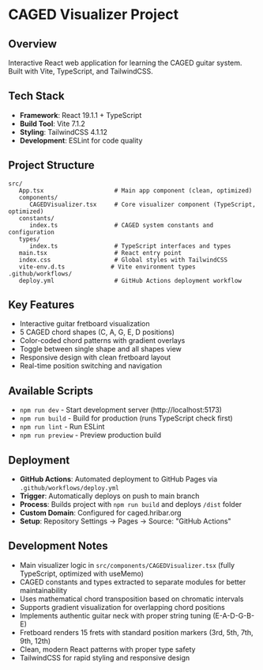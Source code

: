 # CAGED Visualizer Project

## Overview
Interactive React web application for learning the CAGED guitar system. Built with Vite, TypeScript, and TailwindCSS.

## Tech Stack
- **Framework**: React 19.1.1 + TypeScript
- **Build Tool**: Vite 7.1.2  
- **Styling**: TailwindCSS 4.1.12
- **Development**: ESLint for code quality

## Project Structure
```
src/
   App.tsx                    # Main app component (clean, optimized)
   components/
      CAGEDVisualizer.tsx     # Core visualizer component (TypeScript, optimized)
   constants/
      index.ts                # CAGED system constants and configuration
   types/
      index.ts                # TypeScript interfaces and types
   main.tsx                   # React entry point
   index.css                  # Global styles with TailwindCSS
   vite-env.d.ts             # Vite environment types
.github/workflows/
   deploy.yml                 # GitHub Actions deployment workflow
```

## Key Features
- Interactive guitar fretboard visualization
- 5 CAGED chord shapes (C, A, G, E, D positions)
- Color-coded chord patterns with gradient overlays
- Toggle between single shape and all shapes view
- Responsive design with clean fretboard layout
- Real-time position switching and navigation

## Available Scripts
- `npm run dev` - Start development server (http://localhost:5173)
- `npm run build` - Build for production (runs TypeScript check first)
- `npm run lint` - Run ESLint
- `npm run preview` - Preview production build

## Deployment
- **GitHub Actions**: Automated deployment to GitHub Pages via `.github/workflows/deploy.yml`
- **Trigger**: Automatically deploys on push to main branch
- **Process**: Builds project with `npm run build` and deploys `/dist` folder
- **Custom Domain**: Configured for caged.hribar.org
- **Setup**: Repository Settings → Pages → Source: "GitHub Actions"

## Development Notes
- Main visualizer logic in `src/components/CAGEDVisualizer.tsx` (fully TypeScript, optimized with useMemo)
- CAGED constants and types extracted to separate modules for better maintainability
- Uses mathematical chord transposition based on chromatic intervals
- Supports gradient visualization for overlapping chord positions
- Implements authentic guitar neck with proper string tuning (E-A-D-G-B-E)
- Fretboard renders 15 frets with standard position markers (3rd, 5th, 7th, 9th, 12th)
- Clean, modern React patterns with proper type safety
- TailwindCSS for rapid styling and responsive design
